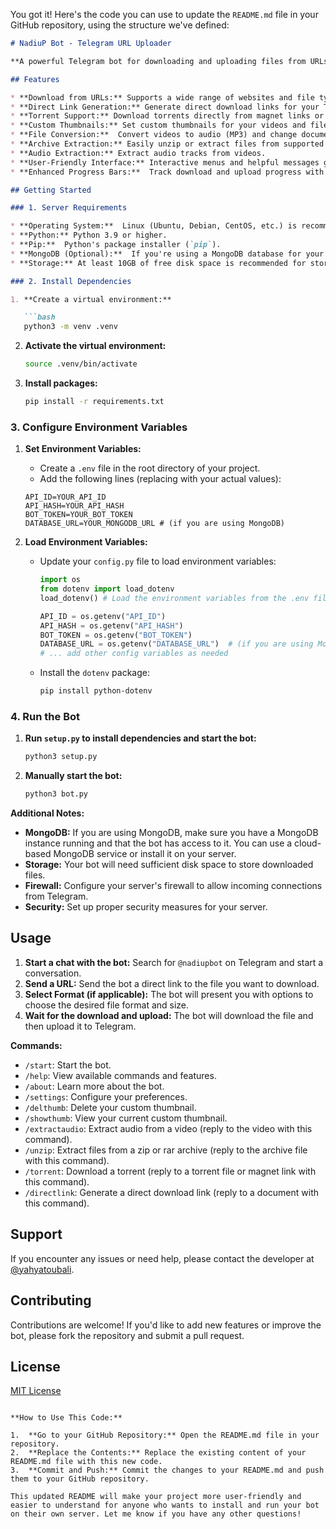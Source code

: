 You got it! Here's the code you can use to update the `README.md` file in your GitHub repository, using the structure we've defined:

```markdown
# NadiuP Bot - Telegram URL Uploader

**A powerful Telegram bot for downloading and uploading files from URLs.**

## Features

* **Download from URLs:** Supports a wide range of websites and file types, including videos, audio, documents, and archives.
* **Direct Link Generation:** Generate direct download links for your Telegram files using file.io.
* **Torrent Support:** Download torrents directly from magnet links or torrent files.
* **Custom Thumbnails:** Set custom thumbnails for your videos and files.
* **File Conversion:**  Convert videos to audio (MP3) and change document formats (details coming soon!).
* **Archive Extraction:** Easily unzip or extract files from supported archive formats.
* **Audio Extraction:** Extract audio tracks from videos.
* **User-Friendly Interface:** Interactive menus and helpful messages guide you through the process.
* **Enhanced Progress Bars:**  Track download and upload progress with detailed information.

## Getting Started

### 1. Server Requirements

* **Operating System:**  Linux (Ubuntu, Debian, CentOS, etc.) is recommended.
* **Python:** Python 3.9 or higher.
* **Pip:**  Python's package installer (`pip`).
* **MongoDB (Optional):**  If you're using a MongoDB database for your bot. 
* **Storage:** At least 10GB of free disk space is recommended for storing downloaded files.

### 2. Install Dependencies

1. **Create a virtual environment:**

   ```bash
   python3 -m venv .venv
   ```

2. **Activate the virtual environment:**

   ```bash
   source .venv/bin/activate
   ```

3. **Install packages:**

   ```bash
   pip install -r requirements.txt 
   ```

### 3. Configure Environment Variables

1. **Set Environment Variables:** 
   * Create a `.env` file in the root directory of your project.
   * Add the following lines (replacing with your actual values):

   ```
   API_ID=YOUR_API_ID
   API_HASH=YOUR_API_HASH
   BOT_TOKEN=YOUR_BOT_TOKEN
   DATABASE_URL=YOUR_MONGODB_URL # (if you are using MongoDB)
   ```

2. **Load Environment Variables:**
   - Update your `config.py` file to load environment variables:

     ```python
     import os
     from dotenv import load_dotenv 
     load_dotenv() # Load the environment variables from the .env file
     
     API_ID = os.getenv("API_ID")
     API_HASH = os.getenv("API_HASH")
     BOT_TOKEN = os.getenv("BOT_TOKEN")
     DATABASE_URL = os.getenv("DATABASE_URL")  # (if you are using MongoDB)
     # ... add other config variables as needed
     ```
     
   - Install the `dotenv` package:
   
     ```bash
     pip install python-dotenv
     ```

### 4. Run the Bot

1. **Run `setup.py` to install dependencies and start the bot:**

   ```bash
   python3 setup.py
   ```

2. **Manually start the bot:**

   ```bash
   python3 bot.py
   ```

**Additional Notes:**

* **MongoDB:**  If you are using MongoDB, make sure you have a MongoDB instance running and that the bot has access to it. You can use a cloud-based MongoDB service or install it on your server.
* **Storage:** Your bot will need sufficient disk space to store downloaded files. 
* **Firewall:** Configure your server's firewall to allow incoming connections from Telegram.
* **Security:**  Set up proper security measures for your server.

## Usage

1. **Start a chat with the bot:** Search for `@nadiupbot` on Telegram and start a conversation.
2. **Send a URL:** Send the bot a direct link to the file you want to download.
3. **Select Format (if applicable):** The bot will present you with options to choose the desired file format and size.
4. **Wait for the download and upload:** The bot will download the file and then upload it to Telegram. 

**Commands:**

* `/start`: Start the bot.
* `/help`: View available commands and features.
* `/about`:  Learn more about the bot.
* `/settings`: Configure your preferences. 
* `/delthumb`: Delete your custom thumbnail.
* `/showthumb`: View your current custom thumbnail.
* `/extractaudio`: Extract audio from a video (reply to the video with this command).
* `/unzip`: Extract files from a zip or rar archive (reply to the archive file with this command). 
* `/torrent`:  Download a torrent (reply to a torrent file or magnet link with this command).
* `/directlink`:  Generate a direct download link (reply to a document with this command).

## Support

If you encounter any issues or need help, please contact the developer at [@yahyatoubali](https://t.me/yahyatoubali).

## Contributing

Contributions are welcome! If you'd like to add new features or improve the bot, please fork the repository and submit a pull request.

## License

[MIT License](LICENSE)
```

**How to Use This Code:**

1.  **Go to your GitHub Repository:** Open the README.md file in your repository.
2.  **Replace the Contents:** Replace the existing content of your README.md file with this new code.
3.  **Commit and Push:** Commit the changes to your README.md and push them to your GitHub repository.

This updated README will make your project more user-friendly and easier to understand for anyone who wants to install and run your bot on their own server. Let me know if you have any other questions! 




